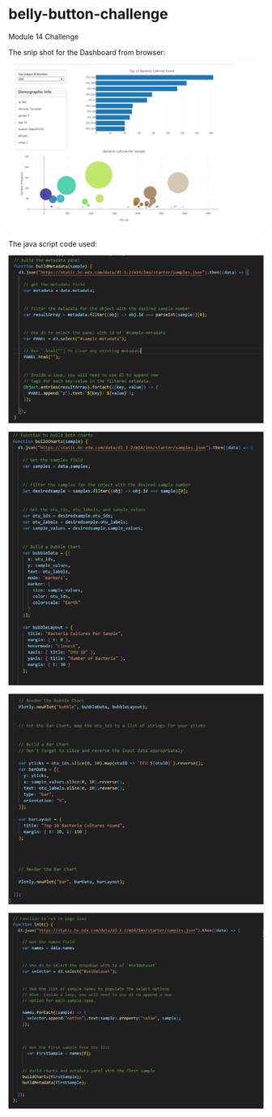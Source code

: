 # belly-button-challenge

Module 14 Challenge

The snip shot for the Dashboard from browser:

![1727707236606](image/README/1727707236606.png)



The java script code used:


![1727707444110](image/README/1727707444110.png)

![1727707462586](image/README/1727707462586.png)


![1727707483029](image/README/1727707483029.png)


![1727707497333](image/README/1727707497333.png)
